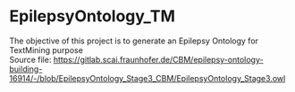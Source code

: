 # EpilepsyOntology_TM

The objective of this project is to generate an Epilepsy Ontology for TextMining purpose  
Source file: https://gitlab.scai.fraunhofer.de/CBM/epilepsy-ontology-building-16914/-/blob/EpilepsyOntology_Stage3_CBM/EpilepsyOntology_Stage3.owl
